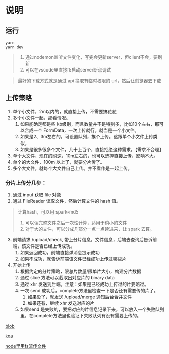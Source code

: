 # 说明

## 运行
```
yarn
yarn dev
```

> 1. 通过nodemon监听文件变化，写完会更新server，但client不会，要刷新
> 2. 可以在vscode里直接f5启动server断点调试


> 最好的下载方式就是通过 api 换取有临时权限的 url，然后让浏览器去下载


## 上传策略

1. 单个小文件，2m以内的，就直接上传，不需要搞花花
2. 多个小文件一起，那看情况。
   1. 如果能确定都是些 kb级别，而且数量并不是特别多，比如10个左右，那可以合成一个 FormData，一次上传就行。就当是一个小文件。
   2. 如果是2、3m左右的，可设置队列，挨个上传。这跟单个小文件上传类似。
   3. 如果是很多很多个文件，几十上百个，直接拒绝这种需求。【需求不合理】
3. 单个大文件，现在的网速，10m左右的，也可以选择直接上传，影响不大。
4. 单个的大文件，100m 以上了，就要分片传了。
5. 多个大文件，就每个大文件自己上传。并不看作是一起上传。


### 分片上传分几步：

1. 通过 input 获取 file 对象
2. 通过 FileReader 读取文件，然后计算文件的 hash 值。
  > 计算hash，可以用 spark-md5
  >  1. 可以读完整文件之后一次性计算，适用于稍小的文件
  >  2. 对于大的文件，可以分成几部分一点一点读进来，让 spark 去算。
3. 前端请求 /upload/check, 带上分片信息，文件信息，后端去查询后告诉前端，该文件是否已经上传成功。
   1. 如果返回成功，前端直接弹消息提示成功
   2. 如果不成功，就告诉前端该文件已经成功上传过哪些片
4. 开始上传
   1. 根据约定的分片策略，限总片数量/限单片大小，构建分片数据
   2. 通过 slice 方法可以截取出对应片的 binary data
   3. 通过 xhr 发送到后端。注意：如果是已经成功上传过的片要略过。
   4. 一次 send 成功后，complete方法里检查一下是否还有需要传的片了。
      1. 如果没了，就发送 /upload/merge 通知后台合并文件
      2. 如果还有，继续 xhr 发送对应的片
   5. 如果send 是失败的，要把对应的片信息记录下来，可以放入一个失败队列里，在complete方法里也验证下失败队列有没有需要上传的。


[blob](https://zh.javascript.info/blob)

[koa](https://chenshenhai.github.io/koa2-note/note/upload/simple.html)

[node里用fs流传文件](https://www.cnblogs.com/tugenhua0707/p/10828869.html)